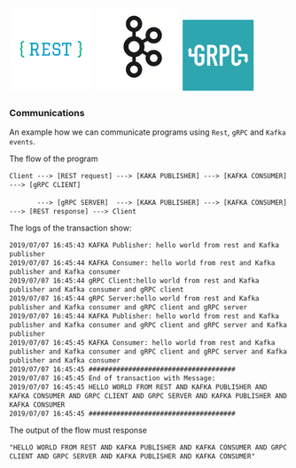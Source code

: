 #  ![My image](../../img/REST.png)  ![My image](../../img/kafkalogo.jpg) ![My image](../../img/grpc.png)   

### Communications

An example how we can communicate programs using `Rest`, `gRPC` and `Kafka events`.

The flow of the program
````
Client ---> [REST request] ---> [KAKA PUBLISHER] ---> [KAFKA CONSUMER] ---> [gRPC CLIENT]

       ---> [gRPC SERVER]  ---> [KAKA PUBLISHER] ---> [KAFKA CONSUMER] ---> [REST response] ---> Client
````

The logs of the transaction show:

```
2019/07/07 16:45:43 KAFKA Publisher: hello world from rest and Kafka publisher 
2019/07/07 16:45:44 KAFKA Consumer: hello world from rest and Kafka publisher and Kafka consumer 
2019/07/07 16:45:44 gRPC Client:hello world from rest and Kafka publisher and Kafka consumer and gRPC client 
2019/07/07 16:45:44 gRPC Server:hello world from rest and Kafka publisher and Kafka consumer and gRPC client and gRPC server 
2019/07/07 16:45:44 KAFKA Publisher: hello world from rest and Kafka publisher and Kafka consumer and gRPC client and gRPC server and Kafka publisher 
2019/07/07 16:45:45 KAFKA Consumer: hello world from rest and Kafka publisher and Kafka consumer and gRPC client and gRPC server and Kafka publisher and Kafka consumer 
2019/07/07 16:45:45 #####################################
2019/07/07 16:45:45 End of transaction with Message:
2019/07/07 16:45:45 HELLO WORLD FROM REST AND KAFKA PUBLISHER AND KAFKA CONSUMER AND GRPC CLIENT AND GRPC SERVER AND KAFKA PUBLISHER AND KAFKA CONSUMER
2019/07/07 16:45:45 #####################################

```

The output of the flow must response

```
"HELLO WORLD FROM REST AND KAFKA PUBLISHER AND KAFKA CONSUMER AND GRPC CLIENT AND GRPC SERVER AND KAFKA PUBLISHER AND KAFKA CONSUMER"
```